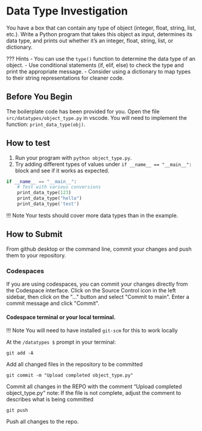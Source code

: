 # Data Type Investigation

You have a box that can contain any type of object (integer, float, string, list, etc.). Write a Python program that takes this object as input, determines its data type, and prints out whether it’s an integer, float, string, list, or dictionary.

??? Hints
    - You can use the `type()` function to determine the data type of an object.
    - Use conditional statements (if, elif, else) to check the type and print the appropriate message.
    - Consider using a dictionary to map types to their string representations for cleaner code.

## Before You Begin
The boilerplate code has been provided for you. Open the file `src/datatypes/object_type.py` in vscode. You will need to implement the function: `print_data_type(obj)`. 

## How to test
1. Run your program with `python object_type.py`.
2. Try adding different types of values under `if __name__ == "__main__":` block and see if it works as expected.
```python
if __name__ == "__main__":
    # Test with various conversions
    print_data_type(123)
    print_data_type("hello")
    print_data_type('test')
```
!!! Note
    Your tests should cover more data types than in the example.

## How to Submit

From github desktop or the command line, commit your changes and push them to your repository.

### Codespaces
If you are using codespaces, you can commit your changes directly from the Codespace interface. Click on the Source Control icon in the left sidebar, then click on the "..." button and select "Commit to main". Enter a commit message and click "Commit".

#### Codespace terminal or your local terminal. 

!!! Note
    You will need to have installed `git-scm` for this to work locally

At the `/datatypes $` prompt in your terminal:
```
git add -A 
```
Add all changed files in the repository to be committed
```
git commit -m "Upload completed object_type.py"
```
Commit all changes in the REPO with the comment “Upload completed object_type.py“ note: If the file is not complete, adjust the comment to describes what is being committed
```
git push 
```
Push all changes to the repo.